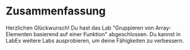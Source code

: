 # Zusammenfassung

Herzlichen Glückwunsch! Du hast das Lab "Gruppieren von Array-Elementen basierend auf einer Funktion" abgeschlossen. Du kannst in LabEx weitere Labs ausprobieren, um deine Fähigkeiten zu verbessern.
